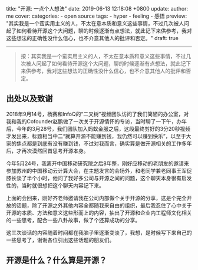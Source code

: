 title: "开源: 一点个人想法"
date: 2019-06-13 12:18:08 +0800
update:
author: me
cover:
categories:
    - open source
tags:
    - hyper
    - feeling
    - 感悟
preview: "其实我是一个蛮实用主义的人，不太在意本质和意义这些事情，不过几次被人问起了如何看待开源这个大问题，聊的时候逐渐有点想法，就此记下来供参考，我对这些想法的正确性没什么信心，也不介意其他人的批评和否定。"
draft: true

---

> 按：其实我是一个蛮实用主义的人，不太在意本质和意义这些事情，不过几次被人问起了如何看待开源这个大问题，聊的时候逐渐有点想法，就此记下来供参考，我对这些想法的正确性没什么信心，也不介意其他人的批评和否定。

## 出处以及致谢

2018年9月14号，杨赛和InfoQ的“二叉树”视频团队访问了我们简陋的办公室，对我和我的Cofounder赵鹏做了一次关于开源情怀的专访，当时聊了一下午，办年后，今年的3月28号，我们团队加入蚂蚁金服之后，这段最终剪好的3分20秒视频才发出来，标题相当中二“就算开源不能赚到钱，我仍然可以赚到快乐”，以至于大家的焦点都是到底有没有赚到钱，不过对我而言，确实算是做开源相关的工作多年后，才再次漠然回首思考开源本身。

今年5月24号，我离开中国移动研究院之后8年整，刚好应移动的老朋友的邀请来参加苏州的中国移动云计算大会，在主题发言的会场外，和老同学兼老同事王军促膝长谈了半个小时，他问了我好多公司与开源之间的问题，这个聊天本身很有启发性的，当时就很想把这个聊天内容记下来。

上面的会回来，刚好齐老师邀请我在公司内部做个关于开源的分享，这是个完全开放的话题，除了开源之外其他内容全都随我来自由的组织，最后我忍住了心中关于开源的本质、方法和意义这些形而上的内容，抽出了开源和企业内工程师文化相关的一些思考，配合一些八卦故事，做了个还算成功的分享。

这三次谈话的内容随着时间都在我脑子里逐渐变淡了，我想，是时候写下来自己的一些思考了，谢谢各位引出这些话题的朋友们。

## 开源是什么？什么算是开源？
